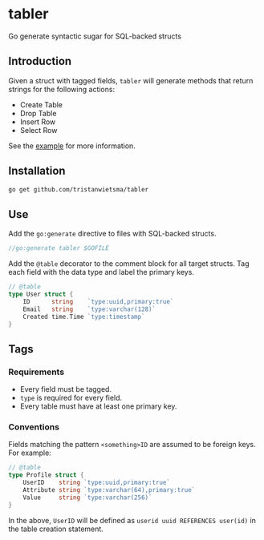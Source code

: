 # tabler

Go generate syntactic sugar for SQL-backed structs

## Introduction

Given a struct with tagged fields, `tabler` will generate methods that return strings for the following actions:
- Create Table
- Drop Table
- Insert Row
- Select Row

See the [example](https://github.com/tristanwietsma/tabler/tree/master/example) for more information.

## Installation

```bash
go get github.com/tristanwietsma/tabler
```

## Use

Add the `go:generate` directive to files with SQL-backed structs.

```go
//go:generate tabler $GOFILE
```

Add the `@table` decorator to the comment block for all target structs. Tag each field with the data type and label the primary keys.

```go
// @table
type User struct {
    ID      string    `type:uuid,primary:true`
    Email   string    `type:varchar(128)`
    Created time.Time `type:timestamp`
}
```

## Tags

### Requirements

- Every field must be tagged.
- `type` is required for every field.
- Every table must have at least one primary key.

### Conventions

Fields matching the pattern `<something>ID` are assumed to be foreign keys. For example:

```go
// @table
type Profile struct {
    UserID    string `type:uuid,primary:true`
    Attribute string `type:varchar(64),primary:true`
    Value     string `type:varchar(256)`
}
```

In the above, `UserID` will be defined as `userid uuid REFERENCES user(id)` in the table creation statement.
